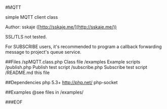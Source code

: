 #MQTT

simple MQTT client class 

Author: sskaje ([http://sskaje.me/](http://sskaje.me/))

SSL/TLS not tested. 

For SUBSCRIBE users, it's recommended to program a callback forwarding message to project's queue service.


##Files
	/spMQTT.class.php					Class file
	/examples							Example scripts
		/publish.php					Publish test script
		/subscribe.php					Subscribe test script
	/README.md							this file

##Dependencies
    php 5.3+							http://php.net/
    php-socket


##Examples
@see files in /examples/


##\#EOF

